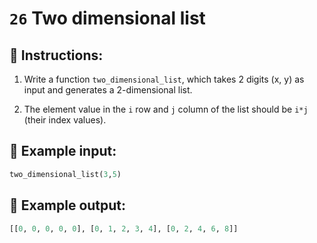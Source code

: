 # `26` Two dimensional list

## 📝 Instructions:

1. Write a function `two_dimensional_list`, which takes 2 digits (x, y) as input and generates a 2-dimensional list.

2. The element value in the `i` row and `j` column of the list should be `i*j` (their index values).

## 📎 Example input:

```py
two_dimensional_list(3,5)
```

## 📎 Example output:

```py
[[0, 0, 0, 0, 0], [0, 1, 2, 3, 4], [0, 2, 4, 6, 8]]
```

